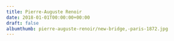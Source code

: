 ```yaml
---
title: Pierre-Auguste Renoir
date: 2018-01-01T00:00:00+00:00
draft: false
albumthumb: pierre-auguste-renoir/new-bridge,-paris-1872.jpg
---
```

